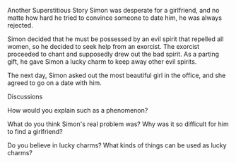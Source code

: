 Another Superstitious Story
Simon was desperate for a girlfriend, and no matte how hard he tried to convince someone to date him, he was always rejected.

Simon decided that he must be possessed by an evil spirit that repelled all women, so he decided to seek help from an exorcist. The exorcist proceeded to chant and supposedly drew out the bad spirit. As a parting gift, he gave Simon a lucky charm to keep away other evil spirits.

The next day, Simon asked out the most beautiful girl in the office, and she agreed to go on a date with him.

Discussions

How would you explain such as a phenomenon?

What do you think Simon's real problem was? Why was it so difficult for him to find a girlfriend?

Do you believe in lucky charms? What kinds of things can be used as lucky charms?

